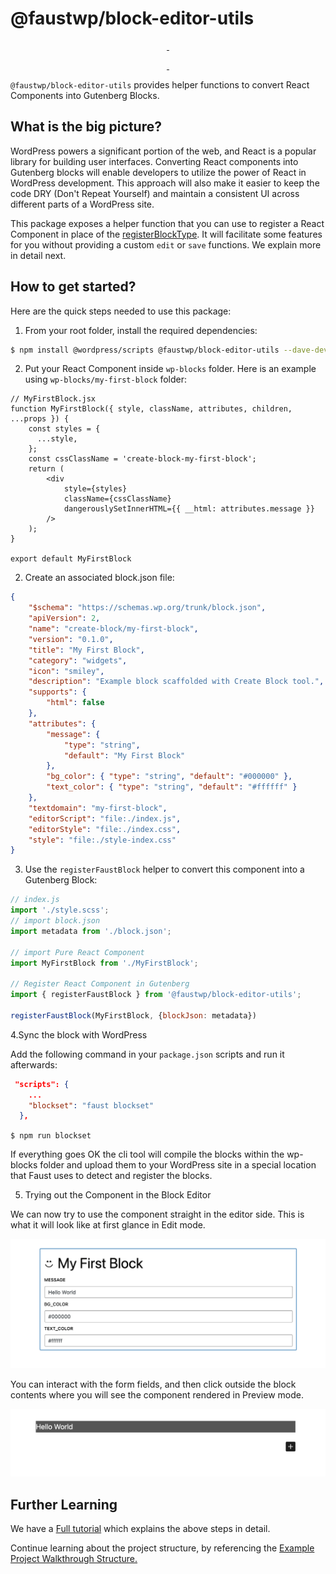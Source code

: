 # @faustwp/block-editor-utils

<p align="center">
  <a aria-label="NPM version" href="https://www.npmjs.com/package/@faustwp/block-editor-utils">
    <img alt="" src="https://img.shields.io/npm/v/@faustwp/block-editor-utils?color=7e5cef&style=for-the-badge">
  </a>

  <a aria-label="License" href="https://github.com/wpengine/faustjs/blob/canary/LICENSE">
    <img alt="" src="https://img.shields.io/npm/l/@faustwp/block-editor-utils?color=7e5cef&style=for-the-badge">
  </a>
</p>

<p align="center">
  <a aria-label="Faust.js block-editor-utils Downloads Per Month" href="https://www.npmjs.com/package/@faustwp/block-editor-utils">
    <img alt="" src="https://img.shields.io/npm/dm/@faustwp/block-editor-utils?color=7e5cef&style=for-the-badge&label=@faustwp/block-editor-utils">
  </a>
  <a aria-label="Faust.js block-editor-utils Downloads Per Week" href="https://www.npmjs.com/package/@faustwp/block-editor-utils">
    <img alt="" src="https://img.shields.io/npm/dw/@faustwp/block-editor-utils?color=7e5cef&style=for-the-badge&label=@faustwp/block-editor-utils">
  </a>
</p>

`@faustwp/block-editor-utils` provides helper functions to convert React Components into Gutenberg Blocks.

## What is the big picture?

WordPress powers a significant portion of the web, and React is a popular library for building user interfaces. Converting React components into Gutenberg blocks will enable developers to utilize the power of React in WordPress development. This approach will also make it easier to keep the code DRY (Don't Repeat Yourself) and maintain a consistent UI across different parts of a WordPress site.

This package exposes a helper function that you can use to register a React Component in place of the [registerBlockType](https://developer.wordpress.org/block-editor/reference-guides/block-api/block-registration/#registerblocktype). It will facilitate some features for you without providing a custom `edit` or `save` functions. We explain more  in detail next.

## How to get started?

Here are the quick steps needed to use this package:

1. From your root folder, install the required dependencies:
```bash
$ npm install @wordpress/scripts @faustwp/block-editor-utils --dave-dev
```

2. Put your React Component inside `wp-blocks` folder. Here is an example using `wp-blocks/my-first-block` folder:

```
// MyFirstBlock.jsx
function MyFirstBlock({ style, className, attributes, children, ...props }) {
    const styles = {
      ...style,
    };
    const cssClassName = 'create-block-my-first-block';
	return (
		<div
			style={styles}
			className={cssClassName}
			dangerouslySetInnerHTML={{ __html: attributes.message }}
		/>
	);
}

export default MyFirstBlock
```

2. Create an associated block.json file:

```json
{
	"$schema": "https://schemas.wp.org/trunk/block.json",
	"apiVersion": 2,
	"name": "create-block/my-first-block",
	"version": "0.1.0",
	"title": "My First Block",
	"category": "widgets",
	"icon": "smiley",
	"description": "Example block scaffolded with Create Block tool.",
	"supports": {
		"html": false
	},
	"attributes": {
		"message": {
			"type": "string",
            "default": "My First Block"
		},
		"bg_color": { "type": "string", "default": "#000000" },
        "text_color": { "type": "string", "default": "#ffffff" }
	},
	"textdomain": "my-first-block",
	"editorScript": "file:./index.js",
	"editorStyle": "file:./index.css",
	"style": "file:./style-index.css"
}
```

3. Use the `registerFaustBlock` helper to convert this component into a Gutenberg Block:

```js
// index.js
import './style.scss';
// import block.json
import metadata from './block.json';

// import Pure React Component
import MyFirstBlock from './MyFirstBlock';

// Register React Component in Gutenberg
import { registerFaustBlock } from '@faustwp/block-editor-utils';

registerFaustBlock(MyFirstBlock, {blockJson: metadata})
```

4.Sync the block with WordPress

Add the following command in your `package.json` scripts and run it afterwards:

```json
 "scripts": {
    ...
    "blockset": "faust blockset"
  },
```
`$ npm run blockset`

If everything goes OK the cli tool will compile the blocks within the wp-blocks folder and upload them to your WordPress site in a special location that Faust uses to detect and register the blocks.

5. Trying out the Component in the Block Editor

We can now try to use the component straight in the editor side. This is what it will look like at first glance in Edit mode.

![React Component in Edit Mode](./EditMode.png)

You can interact with the form fields, and then click outside the block contents where you will see the component rendered in Preview mode.

![React Component in Preview Mode](./PreviewMode.png)

## Further Learning

We have a [Full tutorial](https://faustjs.org/tutorial/react-components-to-gutenberg-blocks) which explains the above steps in detail.

Continue learning about the project structure, by referencing the [Example Project Walkthrough Structure.](https://faustjs.org/tutorial/getting-started-with-the-block-support-example-project)
